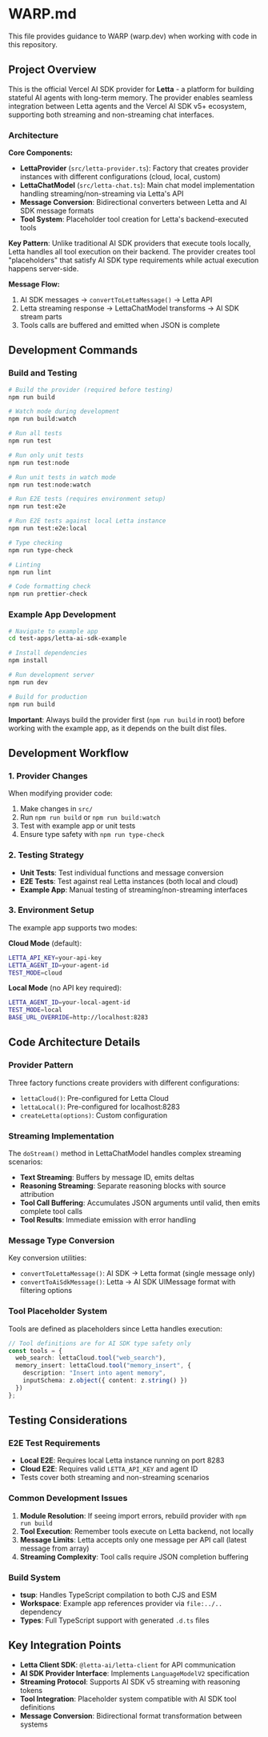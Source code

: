 # WARP.md

This file provides guidance to WARP (warp.dev) when working with code in this repository.

## Project Overview

This is the official Vercel AI SDK provider for **Letta** - a platform for building stateful AI agents with long-term memory. The provider enables seamless integration between Letta agents and the Vercel AI SDK v5+ ecosystem, supporting both streaming and non-streaming chat interfaces.

### Architecture

**Core Components:**
- **LettaProvider** (`src/letta-provider.ts`): Factory that creates provider instances with different configurations (cloud, local, custom)
- **LettaChatModel** (`src/letta-chat.ts`): Main chat model implementation handling streaming/non-streaming via Letta's API
- **Message Conversion**: Bidirectional converters between Letta and AI SDK message formats
- **Tool System**: Placeholder tool creation for Letta's backend-executed tools

**Key Pattern**: Unlike traditional AI SDK providers that execute tools locally, Letta handles all tool execution on their backend. The provider creates tool "placeholders" that satisfy AI SDK type requirements while actual execution happens server-side.

**Message Flow:**
1. AI SDK messages → `convertToLettaMessage()` → Letta API
2. Letta streaming response → LettaChatModel transforms → AI SDK stream parts
3. Tools calls are buffered and emitted when JSON is complete

## Development Commands

### Build and Testing
```bash
# Build the provider (required before testing)
npm run build

# Watch mode during development
npm run build:watch

# Run all tests
npm run test

# Run only unit tests
npm run test:node

# Run unit tests in watch mode
npm run test:node:watch

# Run E2E tests (requires environment setup)
npm run test:e2e

# Run E2E tests against local Letta instance
npm run test:e2e:local

# Type checking
npm run type-check

# Linting
npm run lint

# Code formatting check
npm run prettier-check
```

### Example App Development
```bash
# Navigate to example app
cd test-apps/letta-ai-sdk-example

# Install dependencies
npm install

# Run development server
npm run dev

# Build for production
npm run build
```

**Important**: Always build the provider first (`npm run build` in root) before working with the example app, as it depends on the built dist files.

## Development Workflow

### 1. Provider Changes
When modifying provider code:
1. Make changes in `src/`
2. Run `npm run build` or `npm run build:watch`
3. Test with example app or unit tests
4. Ensure type safety with `npm run type-check`

### 2. Testing Strategy
- **Unit Tests**: Test individual functions and message conversion
- **E2E Tests**: Test against real Letta instances (both local and cloud)
- **Example App**: Manual testing of streaming/non-streaming interfaces

### 3. Environment Setup
The example app supports two modes:

**Cloud Mode** (default):
```bash
LETTA_API_KEY=your-api-key
LETTA_AGENT_ID=your-agent-id
TEST_MODE=cloud
```

**Local Mode** (no API key required):
```bash
LETTA_AGENT_ID=your-local-agent-id
TEST_MODE=local
BASE_URL_OVERRIDE=http://localhost:8283
```

## Code Architecture Details

### Provider Pattern
Three factory functions create providers with different configurations:
- `lettaCloud()`: Pre-configured for Letta Cloud
- `lettaLocal()`: Pre-configured for localhost:8283  
- `createLetta(options)`: Custom configuration

### Streaming Implementation
The `doStream()` method in LettaChatModel handles complex streaming scenarios:
- **Text Streaming**: Buffers by message ID, emits deltas
- **Reasoning Streaming**: Separate reasoning blocks with source attribution
- **Tool Call Buffering**: Accumulates JSON arguments until valid, then emits complete tool calls
- **Tool Results**: Immediate emission with error handling

### Message Type Conversion
Key conversion utilities:
- `convertToLettaMessage()`: AI SDK → Letta format (single message only)
- `convertToAiSdkMessage()`: Letta → AI SDK UIMessage format with filtering options

### Tool Placeholder System
Tools are defined as placeholders since Letta handles execution:
```typescript
// Tool definitions are for AI SDK type safety only
const tools = {
  web_search: lettaCloud.tool("web_search"),
  memory_insert: lettaCloud.tool("memory_insert", {
    description: "Insert into agent memory",
    inputSchema: z.object({ content: z.string() })
  })
};
```

## Testing Considerations

### E2E Test Requirements
- **Local E2E**: Requires local Letta instance running on port 8283
- **Cloud E2E**: Requires valid `LETTA_API_KEY` and agent ID
- Tests cover both streaming and non-streaming scenarios

### Common Development Issues
1. **Module Resolution**: If seeing import errors, rebuild provider with `npm run build`
2. **Tool Execution**: Remember tools execute on Letta backend, not locally
3. **Message Limits**: Letta accepts only one message per API call (latest message from array)
4. **Streaming Complexity**: Tool calls require JSON completion buffering

### Build System
- **tsup**: Handles TypeScript compilation to both CJS and ESM
- **Workspace**: Example app references provider via `file:../..` dependency
- **Types**: Full TypeScript support with generated `.d.ts` files

## Key Integration Points

- **Letta Client SDK**: `@letta-ai/letta-client` for API communication
- **AI SDK Provider Interface**: Implements `LanguageModelV2` specification  
- **Streaming Protocol**: Supports AI SDK v5 streaming with reasoning tokens
- **Tool Integration**: Placeholder system compatible with AI SDK tool definitions
- **Message Conversion**: Bidirectional format transformation between systems